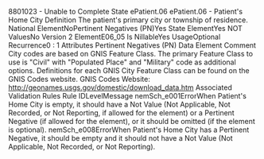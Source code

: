

8801023 - Unable to Complete
State
ePatient.06
ePatient.06 - Patient's Home City
Definition
The patient's primary city or township of residence.
National ElementNoPertinent Negatives (PN)Yes
State ElementYes
NOT ValuesNo
Version 2 ElementE06_05
Is NillableYes
UsageOptional
Recurrence0 : 1
Attributes
Pertinent Negatives (PN)
Data Element Comment
City codes are based on GNIS Feature Class. The primary Feature Class to use is "Civil" with "Populated Place" and "Military"
code as additional options. 
Definitions for each GNIS City Feature Class can be found on the GNIS Codes website. 
GNIS Codes Website: http://geonames.usgs.gov/domestic/download_data.htm
Associated Validation Rules
Rule IDLevelMessage
nemSch_e001ErrorWhen Patient's Home City is empty, it should have a Not Value (Not Applicable, Not Recorded,
or Not Reporting, if allowed for the element) or a Pertinent Negative (if allowed for the element),
or it should be omitted (if the element is optional).
nemSch_e008ErrorWhen Patient's Home City has a Pertinent Negative, it should be empty and it should not have a
Not Value (Not Applicable, Not Recorded, or Not Reporting).